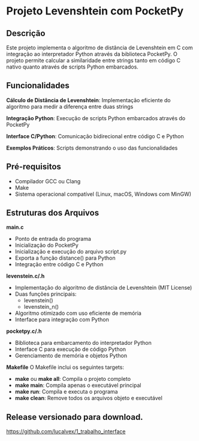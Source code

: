 # Projeto Levenshtein com PocketPy

## Descrição
Este projeto implementa o algoritmo de distância de Levenshtein em C com integração ao interpretador Python através da biblioteca PocketPy. O projeto permite calcular a similaridade entre strings tanto em código C nativo quanto através de scripts Python embarcados.

## Funcionalidades
**Cálculo de Distância de Levenshtein**: Implementação eficiente do algoritmo para medir a diferença entre duas strings

**Integração Python**: Execução de scripts Python embarcados através do PocketPy

**Interface C/Python**: Comunicação bidirecional entre código C e Python

**Exemplos Práticos**: Scripts demonstrando o uso das funcionalidades 

## Pré-requisitos
- Compilador GCC ou Clang
- Make
- Sistema operacional compatível (Linux, macOS, Windows com MinGW)

## Estruturas dos Arquivos
**main.c**
- Ponto de entrada do programa
- Inicialização do PocketPy
- Inicialização e execução do arquivo script.py
- Exporta a função distance() para Python
- Integração entre código C e Python

**levenstein.c/.h**
- Implementação do algoritmo de distãncia de Levenshtein (MIT License)
- Duas funções principais:
  - levenstein()
  - levenstein_n()
- Algoritmo otimizado com uso eficiente de memória
- Interface para integração com Python

**pocketpy.c/.h**
- Biblioteca para embarcamento do interpretador Python
- Interface C para execução de código Python
- Gerenciamento de memória e objetos Python

**Makefile**
O Makefile inclui os seguintes targets:
- **make** ou **make all**: Compila o projeto completo
- **make main**: Compila apenas o executável principal
- **make run**: Compila e executa o programa
- **make clean**: Remove todos os arquivos objeto e executável


## Release versionado para download.
https://github.com/lucalvex/1_trabalho_interface

